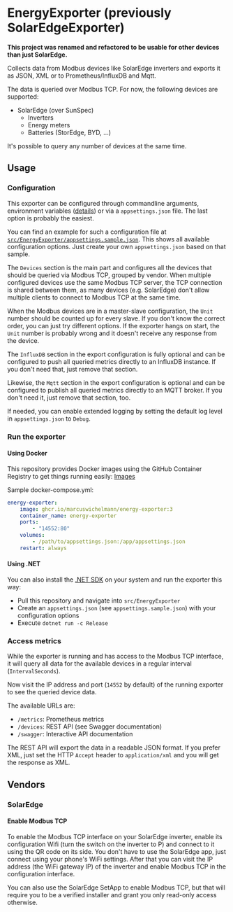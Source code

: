 # EnergyExporter (previously SolarEdgeExporter)

**This project was renamed and refactored to be usable for other devices than just SolarEdge.**

Collects data from Modbus devices like SolarEdge inverters and exports it as JSON, XML or to Prometheus/InfluxDB and Mqtt.

The data is queried over Modbus TCP. For now, the following devices are supported:
- SolarEdge (over SunSpec)
  - Inverters
  - Energy meters
  - Batteries (StorEdge, BYD, ...)

It's possible to query any number of devices at the same time.

## Usage

### Configuration

This exporter can be configured through commandline arguments, environment
variables ([details](https://docs.microsoft.com/en-us/aspnet/core/fundamentals/configuration/?view=aspnetcore-6.0#naming-of-environment-variables)) or via a `appsettings.json`
file. The last option is probably the easiest.

You can find an example for such a configuration file at [`src/EnergyExporter/appsettings.sample.json`](src/EnergyExporter/appsettings.sample.json). This shows all available
configuration options. Just create your own `appsettings.json` based on that sample.

The `Devices` section is the main part and configures all the devices that should be queried via Modbus TCP, grouped by vendor. When multiple configured devices use the same Modbus TCP server, the TCP connection is shared between them, as many devices (e.g. SolarEdge) don't allow multiple clients to connect to Modbus TCP at the same time.

When the Modbus devices are in a master-slave configuration, the `Unit` number should be counted up for every slave. If you don't know the correct order, you can just try different options. If the exporter hangs
on start, the `Unit` number is probably wrong and it doesn't receive any response from the device.

The `InfluxDB` section in the export configuration is fully optional and can be configured to push all queried metrics directly to an InfluxDB instance. If you don't need that, just
remove that section.

Likewise, the `Mqtt` section in the export configuration is optional and can be configured to publish all queried metrics directly to an MQTT broker. If you don't need it, just
remove that section, too.


If needed, you can enable extended logging by setting the default log level in `appsettings.json` to `Debug`.

### Run the exporter

#### Using Docker

This repository provides Docker images using the GitHub Container Registry to get things running
easily: [Images](https://github.com/users/MarcusWichelmann/packages/container/package/energy-exporter)

Sample docker-compose.yml:

```yaml
energy-exporter:
    image: ghcr.io/marcuswichelmann/energy-exporter:3
    container_name: energy-exporter
    ports:
        - "14552:80"
    volumes:
        - /path/to/appsettings.json:/app/appsettings.json
    restart: always
```

#### Using .NET

You can also install the [.NET SDK](https://dotnet.microsoft.com/) on your system and run the exporter this way:

- Pull this repository and navigate into `src/EnergyExporter`
- Create an `appsettings.json` (see `appsettings.sample.json`) with your configuration options
- Execute `dotnet run -c Release`

### Access metrics

While the exporter is running and has access to the Modbus TCP interface, it will query all data for the available devices in a regular interval (`IntervalSeconds`).

Now visit the IP address and port (`14552` by default) of the running exporter to see the queried device data.

The available URLs are:

- `/metrics`: Prometheus metrics
- `/devices`: REST API (see Swagger documentation)
- `/swagger`: Interactive API documentation

The REST API will export the data in a readable JSON format. If you prefer XML, just set the HTTP `Accept` header to `application/xml` and you will get the response as XML.

## Vendors

### SolarEdge

#### Enable Modbus TCP

To enable the Modbus TCP interface on your SolarEdge inverter, enable its configuration Wifi (turn the switch on the inverter to P) and connect to it using the QR code on its side.
You don't have to use the SolarEdge app, just connect using your phone's WiFi settings. After that you can visit the IP address (the WiFi gateway IP) of the inverter and enable
Modbus TCP in the configuration interface.

You can also use the SolarEdge SetApp to enable Modbus TCP, but that will require you to be a verified installer and grant you only read-only access otherwise.
